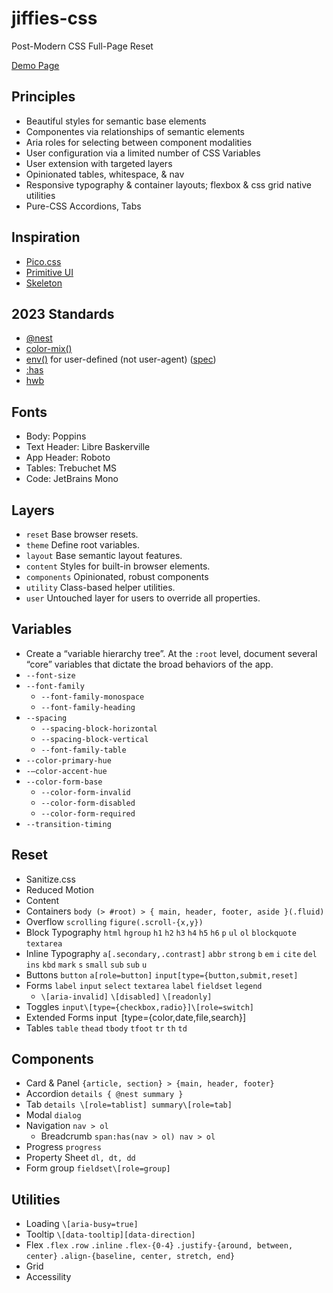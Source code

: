 # jiffies-css

Post-Modern CSS Full-Page Reset

[Demo Page](https://jefri.github.io/jiffies-css)

## Principles

- Beautiful styles for semantic base elements
- Componentes via relationships of semantic elements
- Aria roles for selecting between component modalities
- User configuration via a limited number of CSS Variables
- User extension with targeted layers
- Opinionated tables, whitespace, & nav
- Responsive typography & container layouts; flexbox & css grid native utilities
- Pure-CSS Accordions, Tabs

## Inspiration

- [Pico.css](http://picocss.com)
- [Primitive UI](https://taniarascia.github.io/primitive/)
- [Skeleton](http://getskeleton.com/)

## 2023 Standards

- [@nest](https://caniuse.com/?search=%40nest)
- [color-mix()](https://caniuse.com/?search=color-mix)
- [env()](<https://caniuse.com/?search=env()>) for user-defined (not user-agent) ([spec](https://drafts.csswg.org/css-env-1/#css-environment-variable))
- [:has](https://developer.mozilla.org/en-US/docs/Web/CSS/:has)
- [hwb](https://developer.mozilla.org/en-US/docs/Web/CSS/color_value/hwb)

## Fonts

- Body: Poppins
- Text Header: Libre Baskerville
- App Header: Roboto
- Tables: Trebuchet MS
- Code: JetBrains Mono

## Layers

- `reset` Base browser resets.
- `theme` Define root variables.
- `layout` Base semantic layout features.
- `content` Styles for built-in browser elements.
- `components` Opinionated, robust components
- `utility` Class-based helper utilities.
- `user` Untouched layer for users to override all properties.

## Variables

- Create a “variable hierarchy tree”. At the `:root` level, document several “core” variables that dictate the broad behaviors of the app.
- `--font-size`
- `--font-family`
  - `--font-family-monospace`
  - `--font-family-heading`
- `--spacing`
  - `--spacing-block-horizontal`
  - `--spacing-block-vertical`
  - `--font-family-table`
- `--color-primary-hue`
- `-–color-accent-hue`
- `--color-form-base`
  - `--color-form-invalid`
  - `--color-form-disabled`
  - `--color-form-required`
- `--transition-timing`

## Reset

- Sanitize.css
- Reduced Motion
- Content
- Containers `body (> #root) > { main, header, footer, aside }(.fluid)`
- Overflow `scrolling` `figure(.scroll-{x,y})`
- Block Typography `html` `hgroup` `h1` `h2` `h3` `h4` `h5` `h6` `p` `ul` `ol` `blockquote` `textarea`
- Inline Typography `a[.secondary,.contrast]` `abbr` `strong` `b` `em` `i` `cite` `del` `ins` `kbd` `mark` `s` `small` `sub` `sub` `u`
- Buttons `button` `a[role=button]` `input[type={button,submit,reset]`
- Forms `label` `input` `select` `textarea` `label` `fieldset` `legend`
  - `\[aria-invalid]` `\[disabled]` `\[readonly]`
- Toggles `input\[type={checkbox,radio}]\[role=switch]`
- Extended Forms input` `\[type={color,date,file,search}]
- Tables `table` `thead` `tbody` `tfoot` `tr` `th` `td`

## Components

- Card & Panel `{article, section} > {main, header, footer}`
- Accordion `details { @nest summary }`
- Tab `details \[role=tablist] summary\[role=tab]`
- Modal `dialog`
- Navigation `nav > ol`
  - Breadcrumb `span:has(nav > ol) nav > ol`
- Progress `progress`
- Property Sheet `dl, dt, dd`
- Form group `fieldset\[role=group]`

## Utilities

- Loading `\[aria-busy=true]`
- Tooltip `\[data-tooltip][data-direction]`
- Flex `.flex` `.row` `.inline` `.flex-{0-4}` `.justify-{around, between, center}` `.align-{baseline, center, stretch, end}`
- Grid
- Accessility
